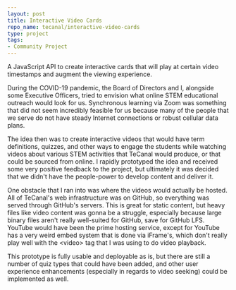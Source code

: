 ```yaml
---
layout: post
title: Interactive Video Cards
repo_name: tecanal/interactive-video-cards
type: project
tags:
- Community Project
---
```


A JavaScript API to create interactive cards that will play at certain video timestamps and augment the viewing experience.

During the COVID-19 pandemic, the Board of Directors and I, alongside some Executive Officers, tried to envision what online STEM educational outreach would look for us. Synchronous learning via Zoom was something that did not seem incredibly feasible for us because many of the people that we serve do not have steady Internet connections or robust cellular data plans. 

The idea then was to create interactive videos that would have term definitions, quizzes, and other ways to engage the students while watching videos about various STEM activities that TeCanal would produce, or that could be sourced from online. I rapidly prototyped the idea and received some very positive feedback to the project, but ultimately it was decided that we didn't have the people-power to develop content and deliver it.

One obstacle that I ran into was where the videos would actually be hosted. All of TeCanal's web infrastructure was on GitHub, so everything was served through GitHub's servers. This is great for static content, but heavy files like video content was gonna be a struggle, especially because large binary files aren't really well-suited for GitHub, save for GitHub LFS. YouTube would have been the prime hosting service, except for YouTube has a very weird embed system that is done via iFrame's, which don't really play well with the &lt;video> tag that I was using to do video playback.

This prototype is fully usable and deployable as is, but there are still a number of quiz types that could have been added, and other user experience enhancements (especially in regards to video seeking) could be implemented as well.